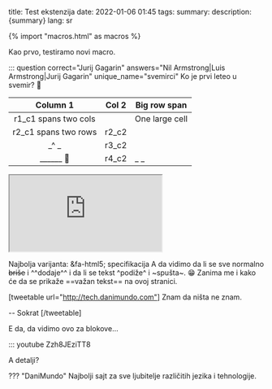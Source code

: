 title: Test ekstenzija
date: 2022-01-06 01:45
tags: 
summary: 
description: {summary}
lang: sr



{% import "macros.html" as macros %}


Kao prvo, testiramo novi macro. 

::: question correct="Jurij Gagarin" answers="Nil Armstrong|Luis Armstrong|Jurij Gagarin" unique_name="svemirci"
    Ko je prvi leteo u svemir? :rocket: 

<!-- <button type="button" class="ok" onclick="handleQuestion('#q1');">OK</button> -->

| Column 1                | Col 2 | Big row span   |
|:-----------------------:|-------| -------------- |
| r1_c1 spans two cols           || One large cell |
| r2_c1 spans two rows    | r2_c2 |                |
|_^                      _| r3_c2 |                |
|    ______ &#20;         | r4_c2 |_              _|

<iframe src="https://docs.google.com/document/d/e/2PACX-1vQDVXLGaeRHEKfBdsvcxl3aB1m-oWhupPQJaNnJZTzJRYnrN44ZFnMrJN-gIOMR2v7nmAOe3hHFlfus/pub?embedded=true"></iframe>


Najbolja varijanta: &fa-html5; specifikacija 
A da vidimo da li se sve normalno ~~briše~~ i ^^dodaje^^ i da li se tekst ^podiže^ i ~spušta~. :grin:
Zanima me i kako će da se prikaže ==važan tekst== na ovoj stranici. 

[tweetable url="http://tech.danimundo.com"]
<span class="tweet_text">Znam da ništa ne znam.</span> 

-- Sokrat
[/tweetable]

E da, da vidimo ovo za blokove... 

::: youtube Zzh8JEziTT8

A detalji? 

??? "DaniMundo" 
    Najbolji sajt za sve ljubitelje različitih jezika i tehnologije.
